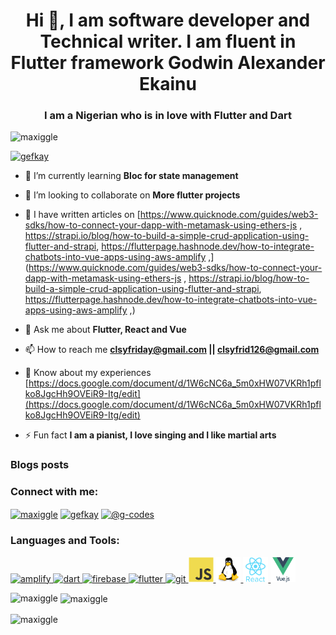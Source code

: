 <h1 align="center">Hi 👋, I am software developer and Technical writer.
  I am fluent in Flutter framework Godwin Alexander Ekainu</h1>
<h3 align="center">I am a Nigerian who is in love with Flutter and Dart</h3>

<p align="left"> <img src="https://komarev.com/ghpvc/?username=maxiggle&label=Profile%20views&color=0e75b6&style=flat" alt="maxiggle" /> </p>

<p align="left"> <a href="https://twitter.com/gefkay" target="blank"><img src="https://img.shields.io/twitter/follow/gefkay?logo=twitter&style=for-the-badge" alt="gefkay" /></a> </p>

- 🌱 I’m currently learning **Bloc for state management**

- 👯 I’m looking to collaborate on **More flutter projects**

- 📝 I have written articles on [https://www.quicknode.com/guides/web3-sdks/how-to-connect-your-dapp-with-metamask-using-ethers-js , https://strapi.io/blog/how-to-build-a-simple-crud-application-using-flutter-and-strapi, https://flutterpage.hashnode.dev/how-to-integrate-chatbots-into-vue-apps-using-aws-amplify ,](https://www.quicknode.com/guides/web3-sdks/how-to-connect-your-dapp-with-metamask-using-ethers-js , https://strapi.io/blog/how-to-build-a-simple-crud-application-using-flutter-and-strapi, https://flutterpage.hashnode.dev/how-to-integrate-chatbots-into-vue-apps-using-aws-amplify ,)

- 💬 Ask me about **Flutter, React and Vue**

- 📫 How to reach me **clsyfriday@gmail.com || clsyfrid126@gmail.com**

- 📄 Know about my experiences [https://docs.google.com/document/d/1W6cNC6a_5m0xHW07VKRh1pflko8JgcHh9OVEiR9-Itg/edit](https://docs.google.com/document/d/1W6cNC6a_5m0xHW07VKRh1pflko8JgcHh9OVEiR9-Itg/edit)

- ⚡ Fun fact **I am a pianist, I love singing and I like martial arts**

### Blogs posts
<!-- BLOG-POST-LIST:START -->
<!-- BLOG-POST-LIST:END -->

<h3 align="left">Connect with me:</h3>
<p align="left">
<a href="https://dev.to/maxiggle" target="blank"><img align="center" src="https://raw.githubusercontent.com/rahuldkjain/github-profile-readme-generator/master/src/images/icons/Social/devto.svg" alt="maxiggle" height="30" width="40" /></a>
<a href="https://twitter.com/gefkay" target="blank"><img align="center" src="https://raw.githubusercontent.com/rahuldkjain/github-profile-readme-generator/master/src/images/icons/Social/twitter.svg" alt="gefkay" height="30" width="40" /></a>
<a href="https://hashnode.com/@g-codes" target="blank"><img align="center" src="https://raw.githubusercontent.com/rahuldkjain/github-profile-readme-generator/master/src/images/icons/Social/hashnode.svg" alt="@g-codes" height="30" width="40" /></a>
</p>

<h3 align="left">Languages and Tools:</h3>
<p align="left"> <a href="https://aws.amazon.com/amplify/" target="_blank" rel="noreferrer"> <img src="https://docs.amplify.aws/assets/logo-dark.svg" alt="amplify" width="40" height="40"/> </a> <a href="https://dart.dev" target="_blank" rel="noreferrer"> <img src="https://www.vectorlogo.zone/logos/dartlang/dartlang-icon.svg" alt="dart" width="40" height="40"/> </a> <a href="https://firebase.google.com/" target="_blank" rel="noreferrer"> <img src="https://www.vectorlogo.zone/logos/firebase/firebase-icon.svg" alt="firebase" width="40" height="40"/> </a> <a href="https://flutter.dev" target="_blank" rel="noreferrer"> <img src="https://www.vectorlogo.zone/logos/flutterio/flutterio-icon.svg" alt="flutter" width="40" height="40"/> </a> <a href="https://git-scm.com/" target="_blank" rel="noreferrer"> <img src="https://www.vectorlogo.zone/logos/git-scm/git-scm-icon.svg" alt="git" width="40" height="40"/> </a> <a href="https://developer.mozilla.org/en-US/docs/Web/JavaScript" target="_blank" rel="noreferrer"> <img src="https://raw.githubusercontent.com/devicons/devicon/master/icons/javascript/javascript-original.svg" alt="javascript" width="40" height="40"/> </a> <a href="https://www.linux.org/" target="_blank" rel="noreferrer"> <img src="https://raw.githubusercontent.com/devicons/devicon/master/icons/linux/linux-original.svg" alt="linux" width="40" height="40"/> </a> <a href="https://reactjs.org/" target="_blank" rel="noreferrer"> <img src="https://raw.githubusercontent.com/devicons/devicon/master/icons/react/react-original-wordmark.svg" alt="react" width="40" height="40"/> </a> <a href="https://vuejs.org/" target="_blank" rel="noreferrer"> <img src="https://raw.githubusercontent.com/devicons/devicon/master/icons/vuejs/vuejs-original-wordmark.svg" alt="vuejs" width="40" height="40"/> </a> </p>

<p><img align="left" src="https://github-readme-stats.vercel.app/api/top-langs?username=maxiggle&show_icons=true&locale=en&layout=compact" alt="maxiggle" /></p>

<p>&nbsp;<img align="center" src="https://github-readme-stats.vercel.app/api?username=maxiggle&show_icons=true&locale=en" alt="maxiggle" /></p>

<p><img align="center" src="https://github-readme-streak-stats.herokuapp.com/?user=maxiggle&" alt="maxiggle" /></p>
